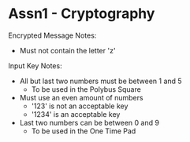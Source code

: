 # Assn1 - Cryptography
Encrypted Message Notes:
- Must not contain the letter 'z'

Input Key Notes:
- All but last two numbers must be between 1 and 5
  - To be used in the Polybus Square
- Must use an even amount of numbers
  - '123' is not an acceptable key
  - '1234' is an acceptable key
- Last two numbers can be between 0 and 9
  - To be used in the One Time Pad
